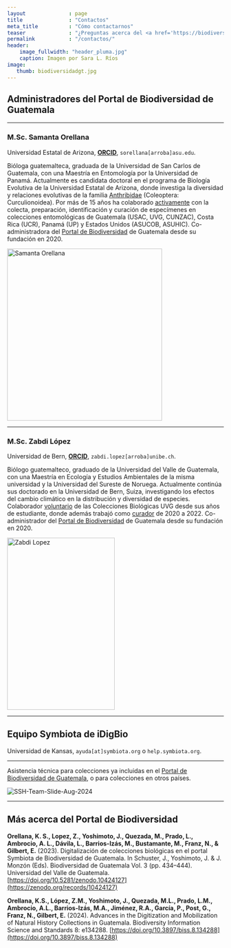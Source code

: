 ```yaml
---
layout              : page
title               : "Contactos"
meta_title          : "Cómo contactarnos"
teaser              : "¿Preguntas acerca del <a href='https://biodiversidad.gt'>Portal de Biodiversidad de Guatemala</a>? ¡No dude en contactarnos!"
permalink           : "/contactos/"
header:
    image_fullwidth: "header_pluma.jpg"
    caption: Imagen por Sara L. Ríos
image: 
   thumb: biodiversidadgt.jpg
---
```




## Administradores del Portal de Biodiversidad de Guatemala

---

### M.Sc. Samanta Orellana
Universidad Estatal de Arizona, [**ORCID**](https://orcid.org/0000-0002-4098-5823), `sorellana[arroba]asu.edu`.
  
  Bióloga guatemalteca, graduada de la Universidad de San Carlos de Guatemala, con una Maestría en Entomología por la Universidad de Panamá. Actualmente es candidata doctoral en el programa de Biología Evolutiva de la Universidad Estatal de Arizona, donde investiga la diversidad y relaciones evolutivas de la familia [Anthribidae](https://anthribidae.github.io/species) (Coleoptera: Curculionoidea). Por más de 15 años ha colaborado [activamente](https://bionomia.net/0000-0002-4098-5823) con la colecta, preparación, identificación y curación de especímenes en colecciones entomológicas de Guatemala (USAC, UVG, CUNZAC), Costa Rica (UCR), Panamá (UP) y Estados Unidos (ASUCOB, ASUHIC). Co-administradora del [Portal de Biodiversidad](https://biodiversidad.gt) de Guatemala desde su fundación en 2020. 

<img src="https://github.com/biodiversidadgt/docs/assets/69399374/215b6e40-bf30-4708-bee3-843cd28ecb0b" alt="Samanta Orellana" width="360" height="400">

---

### M.Sc. Zabdi López
Universidad de Bern, [**ORCID**](https://orcid.org/0000-0003-0449-7352), `zabdi.lopez[arroba]unibe.ch`.
  
  Biólogo guatemalteco, graduado de la Universidad del Valle de Guatemala, con una Maestría en Ecología y Estudios Ambientales de la misma universidad y la Universidad del Sureste de Noruega. Actualmente continúa sus doctorado en la Universidad de Bern, Suiza, investigando los efectos del cambio climático en la distribución y diversidad de especies. Colaborador [voluntario](https://bionomia.net/0000-0003-0449-7352) de las Colecciones Biológicas UVG desde sus años de estudiante, donde además trabajó como [curador](https://noticias.uvg.edu.gt/biologia-biodiversidad-colecciones-biologicas-uvg/) de 2020 a 2022. Co-administrador del [Portal de Biodiversidad](https://biodiversidad.gt) de Guatemala desde su fundación en 2020.  

<img src="https://github.com/biodiversidadgt/docs/assets/69399374/5036af7c-ca27-40a5-9ae7-80bd76c6e8ca" alt="Zabdi Lopez" width="250" height="400">

---

## Equipo Symbiota de iDigBio
Universidad de Kansas, `ayuda[at]symbiota.org` o `help.symbiota.org`.

---

Asistencia técnica para colecciones ya incluidas en el [Portal de Biodiversidad de Guatemala](https://biodiversidad.gt), o para colecciones en otros países.

![SSH-Team-Slide-Aug-2024](https://github.com/user-attachments/assets/a4beeba0-4493-4e53-8585-c1413d33ce5a)

---

## Más acerca del Portal de Biodiversidad

**Orellana, K. S., Lopez, Z., Yoshimoto, J., Quezada, M., Prado, L., Ambrocio, A. L., Dávila, L., Barrios-Izás, M., Bustamante, M., Franz, N., & Gilbert, E.** (2023). Digitalización de colecciones biológicas en el portal Symbiota de Biodiversidad de Guatemala. In Schuster, J., Yoshimoto, J. & J. Monzón (Eds). Biodiversidad de Guatemala Vol. 3 (pp. 434–444). Universidad del Valle de Guatemala. [https://doi.org/10.5281/zenodo.10424127](https://zenodo.org/records/10424127)

**Orellana, K.S., López, Z.M., Yoshimoto, J., Quezada, M.L., Prado, L.M., Ambrocio, A.L., Barrios-Izás, M.A., Jiménez, R.A., García, P., Post, G., Franz, N., Gilbert, E.** (2024). Advances in the Digitization and Mobilization of Natural History Collections in Guatemala. Biodiversity Information Science and Standards 8: e134288. [https://doi.org/10.3897/biss.8.134288](https://doi.org/10.3897/biss.8.134288)

